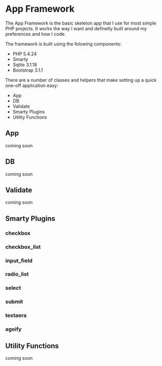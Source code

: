 App Framework
=============
The App Framework is the basic skeleton app that I use for most simple PHP projects. It works the way I want and definetly built around my preferences and how I code.

The framework is built using the folowing components:
* PHP 5.4.24
* Smarty 
* Sqlite 3.1.18
* Bootstrap 3.1.1

There are a number of classes and helpers that make setting up a quick one-off application easy:
* App
* DB
* Validate
* Smarty Plugins
* Utility Functions

App
---
coming soon

DB
--
coming soon

Validate
--------
coming soon

Smarty Plugins
--------------
### checkbox
### checkbox_list
### input_field
### radio_list
### select
### submit
### textaera
### agoify

Utility Functions
-----------------
coming soon